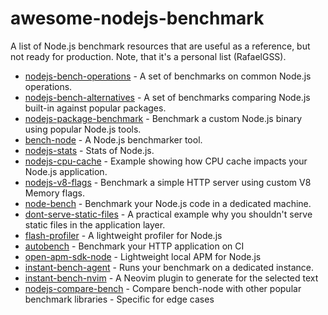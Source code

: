 # awesome-nodejs-benchmark

A list of Node.js benchmark resources that are useful as a reference, but not ready for production. Note, that it's a personal list (RafaelGSS).

* [nodejs-bench-operations](https://github.com/RafaelGSS/nodejs-bench-operations) - A set of benchmarks on common Node.js operations.
* [nodejs-bench-alternatives](https://github.com/RafaelGSS/nodejs-bench-alternatives) - A set of benchmarks comparing Node.js built-in against popular packages.
* [nodejs-package-benchmark](https://github.com/nodesource/nodejs-package-benchmark) - Benchmark a custom Node.js binary using popular Node.js tools.
* [bench-node](https://github.com/RafaelGSS/bench-node) - A Node.js benchmarker tool.
* [nodejs-stats](https://github.com/RafaelGSS/nodejs-stats) - Stats of Node.js.
* [nodejs-cpu-cache](https://github.com/RafaelGSS/nodejs-cpu-cache) - Example showing how CPU cache impacts your Node.js application.
* [nodejs-v8-flags](https://github.com/RafaelGSS/nodejs-v8-flags) - Benchmark a simple HTTP server using custom V8 Memory flags.
* [node-bench](https://github.com/RafaelGSS/node-bench-backend) - Benchmark your Node.js code in a dedicated machine.
* [dont-serve-static-files](https://github.com/RafaelGSS/dont-serve-static-files) - A practical example why you shouldn't serve static files in the application layer.
* [flash-profiler](https://github.com/RafaelGSS/flash-profiler) - A lightweight profiler for Node.js
* [autobench](https://github.com/RafaelGSS/autobench) - Benchmark your HTTP application on CI
* [open-apm-sdk-node](https://github.com/RafaelGSS/open-apm-sdk-node) - Lightweight local APM for Node.js
* [instant-bench-agent](https://github.com/instant-Bench/instant-bench-agent) - Runs your benchmark on a dedicated instance.
* [instant-bench-nvim](https://github.com/instant-Bench/instant-bench-nvim) - A Neovim plugin to generate for the selected text
* [nodejs-compare-bench](https://github.com/RafaelGSS/nodejs-compare-bench) - Compare bench-node with other popular benchmark libraries - Specific for edge cases
